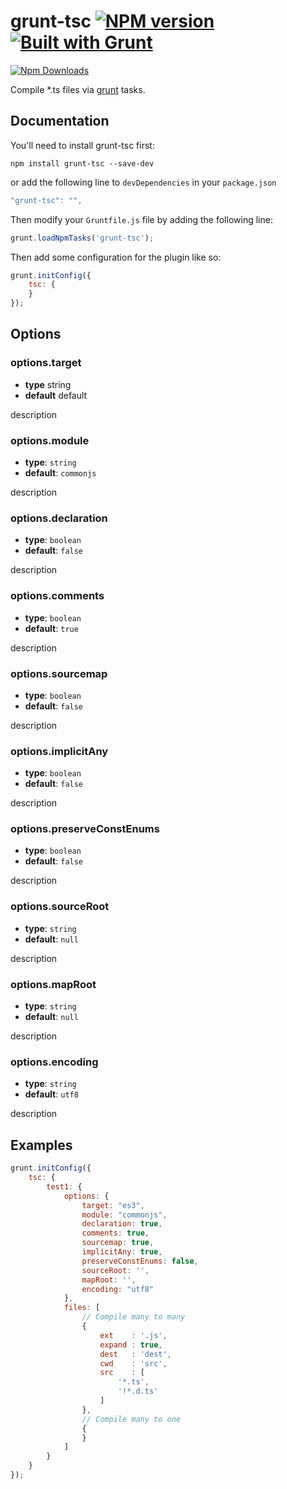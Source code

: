 # grunt-tsc [![NPM version](https://badge.fury.io/js/grunt-tsc.png)](http://badge.fury.io/js/grunt-jsdoc) [![Built with Grunt](https://cdn.gruntjs.com/builtwith.png)](http://gruntjs.com/)

[![Npm Downloads](https://nodei.co/npm/grunt-tsc.png?downloads=true&stars=true)](https://nodei.co/npm/grunt-tsc.png?downloads=true&stars=true)

Compile *.ts files via [grunt](http://gruntjs.com/) tasks.

## Documentation

You'll need to install grunt-tsc first:

```
npm install grunt-tsc --save-dev
```

or add the following line to `devDependencies` in your `package.json`

``` javascript
"grunt-tsc": "",
```

Then modify your `Gruntfile.js` file by adding the following line:

``` javascript
grunt.loadNpmTasks('grunt-tsc');
```

Then add some configuration for the plugin like so:

``` javascript
grunt.initConfig({
    tsc: {
    }
});
```

## Options

### options.target

* **type** string
* **default** default

description


### options.module

* **type**: `string`
* **default**: `commonjs`

description


### options.declaration

* **type**: `boolean`
* **default**: `false`

description


### options.comments

* **type**: `boolean`
* **default**: `true`

description


### options.sourcemap

* **type**: `boolean`
* **default**: `false`

description


### options.implicitAny

* **type**: `boolean`
* **default**: `false`

description


### options.preserveConstEnums

* **type**: `boolean`
* **default**: `false`

description


### options.sourceRoot

* **type**: `string`
* **default**: `null`

description


### options.mapRoot

* **type**: `string`
* **default**: `null`

description


### options.encoding

* **type**: `string`
* **default**: `utf8`

description

## Examples

```javascript
grunt.initConfig({
    tsc: {
        test1: {
            options: {
                target: "es3",
                module: "commonjs",
                declaration: true,
                comments: true,
                sourcemap: true,
                implicitAny: true,
                preserveConstEnums: false,
                sourceRoot: '',
                mapRoot: '',
                encoding: "utf8"
            },
            files: [
                // Compile many to many
                {
                    ext    : '.js',
                    expand : true,
                    dest   : 'dest',
                    cwd    : 'src',
                    src    : [
                        '*.ts',
                        '!*.d.ts'
                    ]
                },
                // Compile many to one
                {
                }
            ]
        }
    }
});
```

